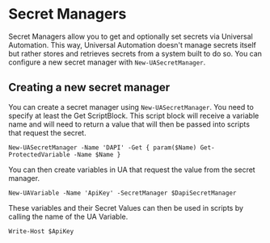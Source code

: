 # Secret Managers

Secret Managers allow you to get and optionally set secrets via Universal Automation. This way, Universal Automation doesn't manage secrets itself but rather stores and retrieves secrets from a system built to do so. You can configure a new secret manager with `New-UASecretManager`.

## Creating a new secret manager

You can create a secret manager using `New-UASecretManager`. You need to specify at least the Get ScriptBlock. This script block will receive a variable name and will need to return a value that will then be passed into scripts that request the secret.

```text
New-UASecretManager -Name 'DAPI' -Get { param($Name) Get-ProtectedVariable -Name $Name }
```

You can then create variables in UA that request the value from the secret manager.

```text
New-UAVariable -Name 'ApiKey' -SecretManager $DapiSecretManager
```

These variables and their Secret Values can then be used in scripts by calling the name of the UA Variable.

```text
Write-Host $ApiKey
```


